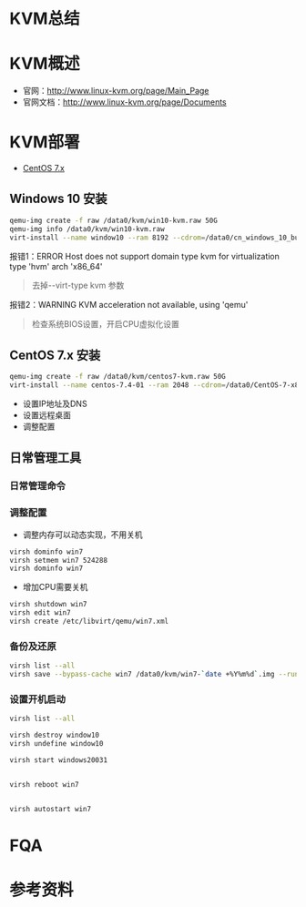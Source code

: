 # KVM总结
# KVM概述
- 官网：http://www.linux-kvm.org/page/Main_Page
- 官网文档：http://www.linux-kvm.org/page/Documents

# KVM部署
- [CentOS 7.x](http://linux.dell.com/files/whitepapers/KVM_Virtualization_in_RHEL_7_Made_Easy.pdf)
## Windows 10 安装
``` bash
qemu-img create -f raw /data0/kvm/win10-kvm.raw 50G
qemu-img info /data0/kvm/win10-kvm.raw
virt-install --name window10 --ram 8192 --cdrom=/data0/cn_windows_10_business_editions_version_1803_updated_march_2018_x64_dvd_12063730.iso --boot cdrom --cpu core2duo --network bridge=br0,model='e1000' --graphics vnc,listen=0.0.0.0 --disk path=/data0/kvm/win10-kvm.raw,bus='ide' --noautoconsole --os-type=windows
```
报错1：ERROR    Host does not support domain type kvm for virtualization type 'hvm' arch 'x86_64'
> 去掉--virt-type kvm 参数

报错2：WARNING  KVM acceleration not available, using 'qemu'
> 检查系统BIOS设置，开启CPU虚拟化设置

## CentOS 7.x 安装
``` bash
qemu-img create -f raw /data0/kvm/centos7-kvm.raw 50G 
virt-install --name centos-7.4-01 --ram 2048 --cdrom=/data0/CentOS-7-x86_64-DVD-1804.iso --boot cdrom --network bridge=br0 --graphics vnc,listen=0.0.0.0 --disk path=/data0/kvm/centos7-kvm.raw --noautoconsole --os-type=linux
```
- 设置IP地址及DNS
- 设置远程桌面
- 调整配置

## 日常管理工具
### 日常管理命令

### 调整配置
- 调整内存可以动态实现，不用关机
``` bash
virsh dominfo win7
virsh setmem win7 524288
virsh dominfo win7
```
- 增加CPU需要关机
``` bash
virsh shutdown win7
virsh edit win7
virsh create /etc/libvirt/qemu/win7.xml 
```
### 备份及还原
``` bash
virsh list --all
virsh save --bypass-cache win7 /data0/kvm/win7-`date +%Y%m%d`.img --running

```
### 设置开机启动
``` bash
virsh list --all

virsh destroy window10
virsh undefine window10

virsh start windows20031


virsh reboot win7


virsh autostart win7
```
# FQA
# 参考资料
